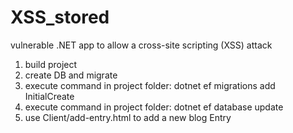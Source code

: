 # XSS_stored
vulnerable .NET app to allow a cross-site scripting (XSS) attack

1) build project
2) create DB and migrate
3) execute command in project folder: dotnet ef migrations add InitialCreate
4) execute command in project folder: dotnet ef database update
5) use Client/add-entry.html to add a new blog Entry
